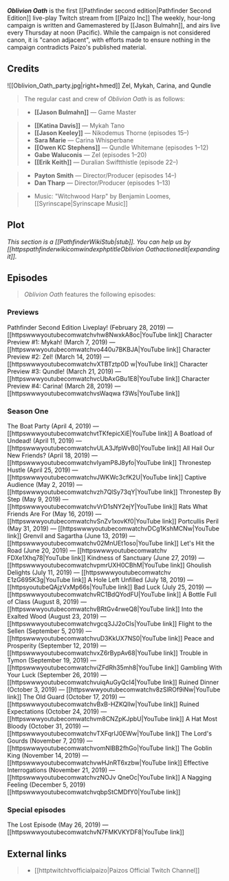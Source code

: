 > 
***Oblivion Oath*** is the first [[Pathfinder second edition|Pathfinder Second Edition]] live-play Twitch stream from [[Paizo Inc]] The weekly, hour-long campaign is written and Gamemastered by [[Jason Bulmahn]], and airs live every Thursday at noon (Pacific). While the campaign is not considered canon, it is "canon adjacent", with efforts made to ensure nothing in the campaign contradicts Paizo's published material.



## Credits

![[Oblivion_Oath_party.jpg|right+hmed]] 
 Zel, Mykah, Carina, and Qundle
> The regular cast and crew of *Oblivion Oath* is as follows:

> - **[[Jason Bulmahn]]** — Game Master

> - **[[Katina Davis]]** — Mykah Tano
> - **[[Jason Keeley]]** — Nikodemus Thorne (episodes 15–)
> - **Sara Marie** — Carina Whisperbane
> - **[[Owen KC Stephens]]** — Qundle Whitemane (episodes 1–12)
> - **Gabe Waluconis** — Zel (episodes 1–20)
> - **[[Erik Keith]]** — Duralian Swiftthistle (episode 22–)

> - **Payton Smith** — Director/Producer (episodes 14–)
> - **Dan Tharp** — Director/Producer (episodes 1–13)

> - Music: "Witchwood Harp" by Benjamin Loomes, [[Syrinscape|Syrinscape Music]]

## Plot



*This section is a [[PathfinderWikiStub|stub]]. You can help us by [[httpspathfinderwikicomwindexphptitleOblivion Oathactionedit|expanding it]].*


## Episodes

> *Oblivion Oath* features the following episodes:


### Previews

Pathfinder Second Edition Liveplay! (February 28, 2019) — [[httpswwwyoutubecomwatchvhw8NwxkA8oc|YouTube link]]
Character Preview #1: Mykah! (March 7, 2019) — [[httpswwwyoutubecomwatchvo440u7BKBJA|YouTube link]]
Character Preview #2: Zel! (March 14, 2019) — [[httpswwwyoutubecomwatchvXTBTztp0D w|YouTube link]]
Character Preview #3: Qundle! (March 21, 2019) — [[httpswwwyoutubecomwatchvcUbAxGBu1E8|YouTube link]]
Character Preview #4: Carina! (March 28, 2019) — [[httpswwwyoutubecomwatchvsWaqwa f3Ws|YouTube link]]

### Season One

The Boat Party (April 4, 2019) — [[httpswwwyoutubecomwatchvtTKfepicXiE|YouTube link]]
A Boatload of Undead! (April 11, 2019) — [[httpswwwyoutubecomwatchvULA3JfpWvB0|YouTube link]]
All Hail Our New Friends? (April 18, 2019) — [[httpswwwyoutubecomwatchvIyamP8J8yfo|YouTube link]]
Thronestep Hustle (April 25, 2019) — [[httpswwwyoutubecomwatchvJWKWc3cfK2U|YouTube link]]
Captive Audience (May 2, 2019) — [[httpswwwyoutubecomwatchvzh7QlSy73qY|YouTube link]]
Thronestep By Step (May 9, 2019) — [[httpswwwyoutubecomwatchvVrD1sNY2ejY|YouTube link]]
Rats What Friends Are For (May 16, 2019) — [[httpswwwyoutubecomwatchvSnZv1xovKf0|YouTube link]]
Portcullis Peril (May 31, 2019) — [[httpswwwyoutubecomwatchvDCg1KshMCNw|YouTube link]]
Grenvil and Sagartha (June 13, 2019) — [[httpswwwyoutubecomwatchv02MnUEt1oso|YouTube link]]
Let's Hit the Road (June 20, 2019) — [[httpswwwyoutubecomwatchv FDXe1Xhq78|YouTube link]]
Kindness of Sanctuary (June 27, 2019) — [[httpswwwyoutubecomwatchvpmrUXH0CBhM|YouTube link]]
Ghoulish Delights (July 11, 2019) — [[httpswwwyoutubecomwatchv E1zG695K3g|YouTube link]]
A Hole Left Unfilled (July 18, 2019) — [[httpsyoutubeQAjzVxMp66s|YouTube link]]
Bad Luck (July 25, 2019) — [[httpswwwyoutubecomwatchvRC1BdQYodFU|YouTube link]]
A Bottle Full of Class (August 8, 2019) — [[httpswwwyoutubecomwatchvBRtGv4rweQ8|YouTube link]]
Into the Exalted Wood (August 23, 2019) — [[httpswwwyoutubecomwatchvgcq3JJ2oCls|YouTube link]]
Flight to the Sellen (September 5, 2019) — [[httpswwwyoutubecomwatchvuD3KkUX7NS0|YouTube link]]
Peace and Prosperity (September 12, 2019) — [[httpswwwyoutubecomwatchvxZ6rBypAv68|YouTube link]]
Trouble in Tymon (September 19, 2019) — [[httpswwwyoutubecomwatchviZFdRh35mh8|YouTube link]]
Gambling With Your Luck (September 26, 2019) — [[httpswwwyoutubecomwatchvuiqAuGyQcI4|YouTube link]]
Ruined Dinner (October 3, 2019) — [[httpswwwyoutubecomwatchv8zSlROf9iNw|YouTube link]]
The Old Guard (October 17, 2019) — [[httpswwwyoutubecomwatchvBxB-HZKQllw|YouTube link]]
Ruined Expectations (October 24, 2019) — [[httpswwwyoutubecomwatchvm8CNZpKJpbU|YouTube link]]
A Hat Most Bloody (October 31, 2019) — [[httpswwwyoutubecomwatchvTXFqrlJ0EWw|YouTube link]]
The Lord's Gourds (November 7, 2019) — [[httpswwwyoutubecomwatchvomNlBB2fhGo|YouTube link]]
The Goblin King (November 14, 2019)  — [[httpswwwyoutubecomwatchvwHJnRT6xzbw|YouTube link]]
Effective Interrogations (November 21, 2019) — [[httpswwwyoutubecomwatchvzNOJv QneOc|YouTube link]]
A Nagging Feeling (December 5, 2019) [[httpswwwyoutubecomwatchvqbpStCMDfY0|YouTube link]]

### Special episodes

The Lost Episode (May 26, 2019) — [[httpswwwyoutubecomwatchvN7FMKVKYDF8|YouTube link]]

## External links

> - [[httptwitchtvofficialpaizo|Paizos Official Twitch Channel]]




